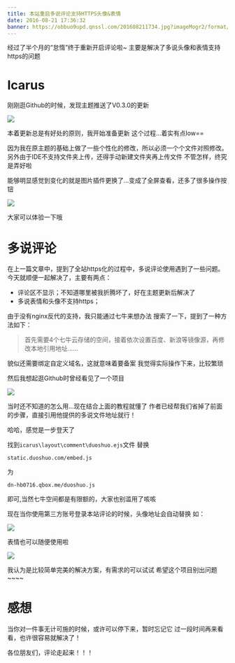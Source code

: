 ```yaml
---
title: 本站重启多说评论支持HTTPS头像&表情
date: 2016-08-21 17:36:32
banner: https://obbuo9upd.qnssl.com/201608211734.jpg?imageMogr2/format/webp
---
```

经过了半个月的“怠惰”终于重新开启评论啦~
主要是解决了多说头像和表情支持https的问题
<!--more-->

# Icarus

刚刚逛Github的时候，发现主题推送了V0.3.0的更新

![](https://obbuo9upd.qnssl.com/20160821170058.png?imageMogr2/format/webp)

本着更新总是有好处的原则，我开始准备更新
这个过程...着实有点low==

因为我在原主题的基础上做了一些个性化的修改，所以必须一个个文件对照修改。
另外由于IDE不支持文件夹上传，还得手动新建文件夹再上传文件
不管怎样，终究是弄好啦

能够明显感觉到变化的就是图片插件更换了...变成了全屏查看，还多了很多操作按钮

![](https://obbuo9upd.qnssl.com/20160821170705.png?imageMogr2/format/webp)

大家可以体验一下哦

# 多说评论

在上一篇文章中，提到了全站https化的过程中，多说评论使用遇到了一些问题。
今天就顺便一起解决了，主要有两点：
- 评论区不显示；不知道哪里被我折腾坏了，好在主题更新后解决了
-  多说表情和头像不支持https；

由于没有nginx反代的支持，我只能通过七牛来想办法
搜索了一下，提到了一种方法如下：

> 首先需要4个七牛云存储的空间，接着依次设置百度、新浪等镜像源，再修改本地引用地址......

貌似还需要绑定自定义域名，这就意味着要备案
我觉得实际操作下来，比较繁琐

然后我想起逛Github时曾经看见了一个项目

![](https://obbuo9upd.qnssl.com/20160821171838.png?imageMogr2/format/webp)

当时还不知道的怎么用...现在结合上面的教程就懂了
作者已经帮我们省掉了前面的步骤，直接引用他提供的多说文件地址就行！

哈哈，感觉是一步登天了

找到`icarus\layout\comment\duoshuo.ejs`文件
替换

```
static.duoshuo.com/embed.js
```
为

```
dn-hb0716.qbox.me/duoshuo.js
```
即可,当然七牛空间都是有限额的，大家也别滥用了咳咳

现在当你使用第三方账号登录本站评论的时候，头像地址会自动替换
如：

![](https://obbuo9upd.qnssl.com/20160821172725.png?imageMogr2/format/webp)

表情也可以随便使用啦

![](https://obbuo9upd.qnssl.com/20160821172907.png?imageMogr2/format/webp)

我认为是比较简单完美的解决方案，有需求的可以试试
希望这个项目别出问题~~~~

# 感想

当你对一件事无计可施的时候，或许可以停下来，暂时忘记它
过一段时间再来看看，也许很容易就解决了！

各位朋友们，评论走起来！！！